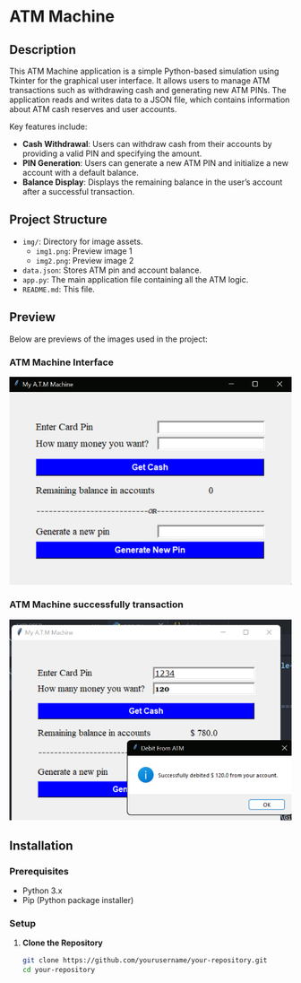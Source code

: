 # ATM Machine

## Description

This ATM Machine application is a simple Python-based simulation using Tkinter for the graphical user interface. It allows users to manage ATM transactions such as withdrawing cash and generating new ATM PINs. The application reads and writes data to a JSON file, which contains information about ATM cash reserves and user accounts. 

Key features include:
- **Cash Withdrawal**: Users can withdraw cash from their accounts by providing a valid PIN and specifying the amount.
- **PIN Generation**: Users can generate a new ATM PIN and initialize a new account with a default balance.
- **Balance Display**: Displays the remaining balance in the user’s account after a successful transaction.

## Project Structure

- `img/`: Directory for image assets.
    - `img1.png`: Preview image 1
    - `img2.png`: Preview image 2
- `data.json`: Stores ATM pin and account balance.
- `app.py`: The main application file containing all the ATM logic.
- `README.md`: This file.

## Preview

Below are previews of the images used in the project:

### ATM Machine Interface
![Preview Image 1](img/img1.png)

### ATM Machine successfully transaction
![Preview Image 2](img/img2.png)

## Installation

### Prerequisites

- Python 3.x
- Pip (Python package installer)

### Setup

1. **Clone the Repository**

   ```bash
   git clone https://github.com/yourusername/your-repository.git
   cd your-repository